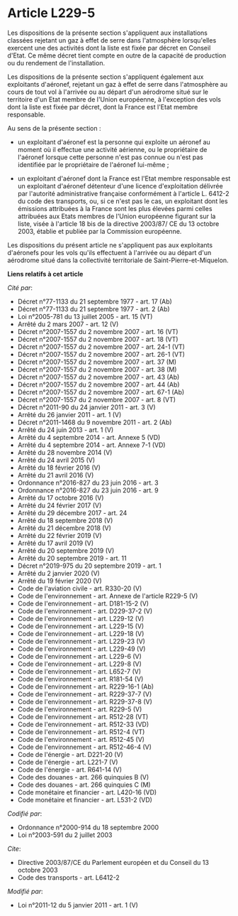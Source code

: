 # Article L229-5

Les dispositions de la présente section s'appliquent aux installations classées rejetant un gaz à effet de serre dans
l'atmosphère lorsqu'elles exercent une des activités dont la liste est fixée par décret en Conseil d'Etat. Ce même décret
tient compte en outre de la capacité de production ou du rendement de l'installation. 

Les dispositions de la présente section s'appliquent également aux exploitants d'aéronef, rejetant un gaz à effet de serre
dans l'atmosphère au cours de tout vol à l'arrivée ou au départ d'un aérodrome situé sur le territoire d'un Etat membre de
l'Union européenne, à l'exception des vols dont la liste est fixée par décret, dont la France est l'Etat membre responsable. 

Au sens de la présente section :

- un exploitant d'aéronef est la personne qui exploite un aéronef au moment où il effectue une activité aérienne, ou le
propriétaire de l'aéronef lorsque cette personne n'est pas connue ou n'est pas identifiée par le propriétaire de l'aéronef
lui-même ;

- un exploitant d'aéronef dont la France est l'Etat membre responsable est un exploitant d'aéronef détenteur d'une licence
d'exploitation délivrée par l'autorité administrative française conformément à l'article L. 6412-2 du code des transports,
ou, si ce n'est pas le cas, un exploitant dont les émissions attribuées à la France sont les plus élevées parmi celles
attribuées aux Etats membres de l'Union européenne figurant sur la liste, visée à l'article 18 bis de la directive 2003/87/
CE du 13 octobre 2003, établie et publiée par la Commission européenne. 

Les dispositions du présent article ne s'appliquent pas aux exploitants d'aéronefs pour les vols qu'ils effectuent à
l'arrivée ou au départ d'un aérodrome situé dans la collectivité territoriale de Saint-Pierre-et-Miquelon.

**Liens relatifs à cet article**

_Cité par_:

  - Décret n°77-1133 du 21 septembre 1977 - art. 17 (Ab)
  - Décret n°77-1133 du 21 septembre 1977 - art. 2 (Ab)
  - Loi n°2005-781 du 13 juillet 2005 - art. 15 (VT)
  - Arrêté du 2 mars 2007 - art. 12 (V)
  - Décret n°2007-1557 du 2 novembre 2007 - art. 16 (VT)
  - Décret n°2007-1557 du 2 novembre 2007 - art. 18 (VT)
  - Décret n°2007-1557 du 2 novembre 2007 - art. 24-1 (VT)
  - Décret n°2007-1557 du 2 novembre 2007 - art. 26-1 (VT)
  - Décret n°2007-1557 du 2 novembre 2007 - art. 37 (M)
  - Décret n°2007-1557 du 2 novembre 2007 - art. 38 (M)
  - Décret n°2007-1557 du 2 novembre 2007 - art. 43 (Ab)
  - Décret n°2007-1557 du 2 novembre 2007 - art. 44 (Ab)
  - Décret n°2007-1557 du 2 novembre 2007 - art. 67-1 (Ab)
  - Décret n°2007-1557 du 2 novembre 2007 - art. 8 (VT)
  - Décret n°2011-90 du 24 janvier 2011 - art. 3 (V)
  - Arrêté du 26 janvier 2011 - art. 1 (V)
  - Décret n°2011-1468 du 9 novembre 2011 - art. 2 (Ab)
  - Arrêté du 24 juin 2013 - art. 1 (V)
  - Arrêté du 4 septembre 2014 - art. Annexe 5 (VD)
  - Arrêté du 4 septembre 2014 - art. Annexe 7-1 (VD)
  - Arrêté du 28 novembre 2014 (V)
  - Arrêté du 24 avril 2015 (V)
  - Arrêté du 18 février 2016 (V)
  - Arrêté du 21 avril 2016 (V)
  - Ordonnance n°2016-827 du 23 juin 2016 - art. 3
  - Ordonnance n°2016-827 du 23 juin 2016 - art. 9
  - Arrêté du 17 octobre 2016 (V)
  - Arrêté du 24 février 2017 (V)
  - Arrêté du 29 décembre 2017 - art. 24
  - Arrêté du 18 septembre 2018 (V)
  - Arrêté du 21 décembre 2018 (V)
  - Arrêté du 22 février 2019 (V)
  - Arrêté du 17 avril 2019 (V)
  - Arrêté du 20 septembre 2019 (V)
  - Arrêté du 20 septembre 2019 - art. 11
  - Décret n°2019-975 du 20 septembre 2019 - art. 1
  - Arrêté du 2 janvier 2020 (V)
  - Arrêté du 19 février 2020 (V)
  - Code de l'aviation civile - art. R330-20 (V)
  - Code de l'environnement - art. Annexe de l'article R229-5 (V)
  - Code de l'environnement - art. D181-15-2 (V)
  - Code de l'environnement - art. D229-37-2 (V)
  - Code de l'environnement - art. L229-12 (V)
  - Code de l'environnement - art. L229-15 (V)
  - Code de l'environnement - art. L229-18 (V)
  - Code de l'environnement - art. L229-23 (V)
  - Code de l'environnement - art. L229-49 (V)
  - Code de l'environnement - art. L229-6 (V)
  - Code de l'environnement - art. L229-8 (V)
  - Code de l'environnement - art. L652-7 (V)
  - Code de l'environnement - art. R181-54 (V)
  - Code de l'environnement - art. R229-16-1 (Ab)
  - Code de l'environnement - art. R229-37-7 (V)
  - Code de l'environnement - art. R229-37-8 (V)
  - Code de l'environnement - art. R229-5 (V)
  - Code de l'environnement - art. R512-28 (VT)
  - Code de l'environnement - art. R512-33 (VD)
  - Code de l'environnement - art. R512-4 (VT)
  - Code de l'environnement - art. R512-45 (V)
  - Code de l'environnement - art. R512-46-4 (V)
  - Code de l'énergie - art. D221-20 (V)
  - Code de l'énergie - art. L221-7 (V)
  - Code de l'énergie - art. R641-14 (V)
  - Code des douanes - art. 266 quinquies B (V)
  - Code des douanes - art. 266 quinquies C (M)
  - Code monétaire et financier - art. L420-16 (VD)
  - Code monétaire et financier - art. L531-2 (VD)

_Codifié par_:

  - Ordonnance n°2000-914 du 18 septembre 2000
  - Loi n°2003-591 du 2 juillet 2003

_Cite_:

  - Directive 2003/87/CE du Parlement européen et du Conseil du 13 octobre 2003
  - Code des transports - art. L6412-2

_Modifié par_:

  - Loi n°2011-12 du 5 janvier 2011 - art. 1 (V)
